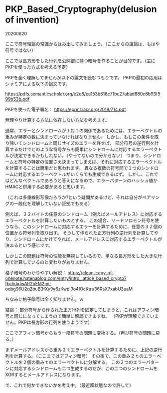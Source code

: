 # PKP_Based_Cryptography(delusion of invention)

20200620

ここで符号理論の常識からはみ出してみましょう。（ここからの議論は、もはや符号ではない）

ここでは長方形をした行列を公開鍵に持つ暗号を作ることが目的です。（主にPKPを使った方式を考える予定）

PKPを全く理解してませんが以下の論文を読むつもりです。
PKPの最初の応用はシャミアによる以下の論文です。

https://pdfs.semanticscholar.org/e2e6/ea153b618c71bc27abad680c6b93f999b53b.pdf

PKPを使った電子署名：
https://eprint.iacr.org/2018/714.pdf


無理やり計算する方法に依存しない方法を考えます。

通常、エラーとシンドロームが１対１の関係であるためには、エラーベクトルの重みが特定の数に決まっていなければなりません。
しかし、もしこの条件を取り除いてシンドロームと同じサイズのエラーを許せば、
部分符号の逆行列を計算するだけでどのような符号からも簡単にシンドロームに対応するエラーベクトルが決定できるかもしれない。（やってないので分からない）
つまり、シンドロームと符号の特定の位置さえ決まってしまえば、それに対応するエラーベクトルを計算することは簡単だと思われます。
異なる複数の符号間で１つのシンドロームに対応するエラーベクトルがいくらでも生成できるはず。
しかし、これではどんなベクトルであろうと答えになるので、エラーパターンのハッシュ値かHMACと併用する必要があると思います。

（これは多重線形写像だろうか?という疑問があるけど、それは自分がペアリングの一般化を理解していない証拠でもある）

例えば、３２バイトの任意のシンドローム（例えばメールアドレス）に対応するエラーベクトルを計算したいものとする。
この場合、リードソロモン符号を使うなら、このシンドロームに対応するエラーを計算するために、任意の３２個の位置から符号列を取り出す。
そうして作られた正方行列の逆行列を計算してやり、シンドロームにかけてやれば、メールアドレスに対応するエラーベクトルが決まるという感じです。

しかしこの問題は符号の性能を無視しているので、単なる長方形をした大きな行列で計算しているのと変わりがありません。

格子暗号のわかりやすい解説：
https://clean-copy-of-onenote.hatenablog.com/entry/intro_lattice_based_crypto?fbclid=IwAR2bEM2mi-oobg96U2q2buB3fXy9y6zKwpl3o4IOcKtru36RsX7xabU3uaM

ちなみに格子暗号は全く知りません。ｗ

結論：
部分符号から作られた正方行列を固定してしまうと、これはアフィン暗号と同じになってしまうので簡単に解読できますね。
（PKPが理解できていません。PKPは長方形の行列を使うようです）

ここでアフィン暗号からもう一度符号の問題に変換する。（再び符号の問題に戻る。）

まずメールアドレスから重み２ｔエラーベクトルを計算するために、上記の逆行列を計算する。（ここまではアフィン暗号）
その後で、この重み２ｔのエラーベクトルを２個の重みｔのエラーベクトルに分解する。
この２つのエラーパターンに対応するシンドロームも二つ生成するのだが、この二つのシンドロームをXORするとメールアドレスになります。

で、これで何かできないかを考え中。（最近躁状態なので許して）
